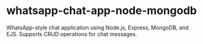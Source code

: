 # whatsapp-chat-app-node-mongodb
WhatsApp-style chat application using Node.js, Express, MongoDB, and EJS. Supports CRUD operations for chat messages.
